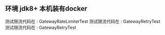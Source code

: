 

## 环境 jdk8+  本机装有docker


测试限流代码在 : GatewayRateLimiterTest
测试限流代码在 : GatewayRetryTest
测试限流代码在 : GatewayRetryTest